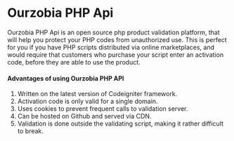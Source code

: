 # Ourzobia PHP Api

Ourzobia PHP Api is an open source php product validation platform, that will help you protect your PHP codes from unauthorized use.
This is perfect for you if you have PHP scripts distributed via online marketplaces, and would require that customers who purchase 
your script enter an activation code, before they are able to use the product.

#### Advantages of using Ourzobia PHP API
  1. Written on the latest version of Codeigniter framework.
  2. Activation code is only valid for a single domain.
  3. Uses cookies to prevent frequent calls to validation server.
  4. Can be hosted on Github and served via CDN.
  5. Validation is done outside the validating script, making it rather difficult to break.
